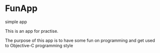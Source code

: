 FunApp
======

simple app

This is an app for practise.

The purpose of this app is to have some fun on programming and get used to Objective-C programming style
